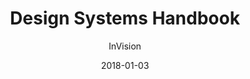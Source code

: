 ---
date: 2018-01-03
title: Design Systems Handbook
author: InVision
link: https://www.designbetter.co/design-systems-handbook
image: ./images/design-systems-handbook.jpg
description: Learn how you can create your design system and help your team improve product quality while reducing design debt.

---